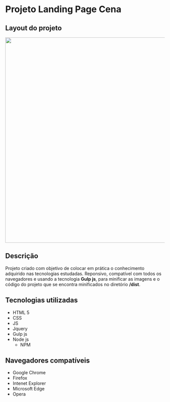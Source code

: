 # Projeto Landing Page Cena

## Layout do projeto

<p align="center">
<img src="https://user-images.githubusercontent.com/47195193/76135655-cbe45d80-6007-11ea-9e18-1572beb1aaf2.png" width="650px">
</p>

## Descrição

Projeto criado com objetivo de colocar em prática o conhecimento adquirido nas tecnologias estudadas. Reponsivo, compatível com todos os navegadores e usando a tecnologia **Gulp js**, para minificar as imagens e o código do projeto que se encontra minificados no diretório **/dist**.

## Tecnologias utilizadas

* HTML 5
* CSS
* JS
* Jquery
* Gulp js
* Node js
  * NPM

## Navegadores compatíveis

* Google Chrome
* Firefox
* Intenet Explorer
* Microsoft Edge
* Opera




